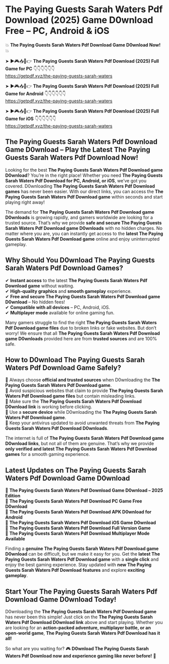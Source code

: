 # The Paying Guests Sarah Waters Pdf Download (2025) Game D0wnload Free – PC, Android & iOS

💥 **The Paying Guests Sarah Waters Pdf Download Game D0wnload Now!** 💥  

➤ ►🎮📥📱👉 **The Paying Guests Sarah Waters Pdf Download (2025) Full Game for PC** 👇👇👇👇👇👇  
https://getpdf.xyz/the-paying-guests-sarah-waters  

➤ ►🎮📥📱👉 **The Paying Guests Sarah Waters Pdf Download (2025) Full Game for Android** 👇👇👇👇👇👇  
https://getpdf.xyz/the-paying-guests-sarah-waters  

➤ ►🎮📥📱👉 **The Paying Guests Sarah Waters Pdf Download (2025) Full Game for iOS** 👇👇👇👇👇👇  
https://getpdf.xyz/the-paying-guests-sarah-waters  

## The Paying Guests Sarah Waters Pdf Download Game D0wnload – Play the Latest The Paying Guests Sarah Waters Pdf Download Now!

Looking for the best **The Paying Guests Sarah Waters Pdf Download game D0wnload**? You’re in the right place! Whether you need **The Paying Guests Sarah Waters Pdf Download for PC, Android, or iOS**, we’ve got you covered. D0wnloading **The Paying Guests Sarah Waters Pdf Download games** has never been easier. With our direct links, you can access the **The Paying Guests Sarah Waters Pdf Download game** within seconds and start playing right away!  

The demand for **The Paying Guests Sarah Waters Pdf Download game D0wnloads** is growing rapidly, and gamers worldwide are looking for a trusted source. That’s why we provide **safe and secure The Paying Guests Sarah Waters Pdf Download game D0wnloads** with no hidden charges. No matter where you are, you can instantly get access to the **latest The Paying Guests Sarah Waters Pdf Download game** online and enjoy uninterrupted gameplay.  

## **Why Should You D0wnload The Paying Guests Sarah Waters Pdf Download Games?**  

✔ **Instant access** to the latest **The Paying Guests Sarah Waters Pdf Download game** without waiting.  
✔ **High-quality graphics** and **smooth gameplay** experience.  
✔ **Free and secure The Paying Guests Sarah Waters Pdf Download game D0wnload** – No hidden fees!  
✔ **Compatible with all devices** – PC, Android, iOS.  
✔ **Multiplayer mode** available for online gaming fun.  

Many gamers struggle to find the right **The Paying Guests Sarah Waters Pdf Download game files** due to broken links or fake websites. But don’t worry! We ensure that all **The Paying Guests Sarah Waters Pdf Download game D0wnloads** provided here are from **trusted sources** and are 100% safe.  

## **How to D0wnload The Paying Guests Sarah Waters Pdf Download Game Safely?**  

📌 Always choose **official and trusted sources** when D0wnloading the **The Paying Guests Sarah Waters Pdf Download game**.  
📌 Avoid suspicious websites that claim to provide **The Paying Guests Sarah Waters Pdf Download game files** but contain misleading links.  
📌 Make sure the **The Paying Guests Sarah Waters Pdf Download D0wnload link** is working before clicking.  
📌 Use a **secure device** while D0wnloading the **The Paying Guests Sarah Waters Pdf Download game**.  
📌 Keep your antivirus updated to avoid unwanted threats from **The Paying Guests Sarah Waters Pdf Download D0wnloads**.  

The internet is full of **The Paying Guests Sarah Waters Pdf Download game D0wnload links**, but not all of them are genuine. That’s why we provide **only verified and latest The Paying Guests Sarah Waters Pdf Download games** for a smooth gaming experience.  

## **Latest Updates on The Paying Guests Sarah Waters Pdf Download Game D0wnload**  

🔹 **The Paying Guests Sarah Waters Pdf Download Game D0wnload – 2025 Edition**  
🔹 **The Paying Guests Sarah Waters Pdf Download PC Game Free D0wnload**  
🔹 **The Paying Guests Sarah Waters Pdf Download APK D0wnload for Android**  
🔹 **The Paying Guests Sarah Waters Pdf Download iOS Game D0wnload**  
🔹 **The Paying Guests Sarah Waters Pdf Download Full Version Game**  
🔹 **The Paying Guests Sarah Waters Pdf Download Multiplayer Mode Available**  

Finding a **genuine The Paying Guests Sarah Waters Pdf Download game D0wnload** can be difficult, but we make it easy for you. Get the **latest The Paying Guests Sarah Waters Pdf Download game** with a **single click** and enjoy the best gaming experience. Stay updated with **new The Paying Guests Sarah Waters Pdf Download features** and explore **exciting gameplay**.  

## **Start Your The Paying Guests Sarah Waters Pdf Download Game D0wnload Today!**  

D0wnloading the **The Paying Guests Sarah Waters Pdf Download game** has never been this simple! Just click on the **The Paying Guests Sarah Waters Pdf Download D0wnload link** above and start playing. Whether you are looking for an **action-packed adventure, multiplayer battle, or an open-world game**, **The Paying Guests Sarah Waters Pdf Download has it all!**  

So what are you waiting for? 🎮 **D0wnload The Paying Guests Sarah Waters Pdf Download now and experience gaming like never before!** 🚀  